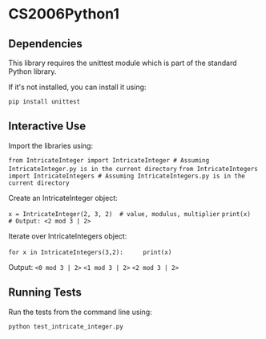 # CS2006Python1 #

## Dependencies ##

This library requires the unittest module which is part of the standard Python library.

If it's not installed, you can install it using:

```pip install unittest```

## Interactive Use ##

Import the libraries using:

```from IntricateInteger import IntricateInteger # Assuming IntricateInteger.py is in the current directory```
```from IntricateIntegers import IntricateIntegers # Assuming IntricateIntegers.py is in the current directory```

Create an IntricateInteger object:

```x = IntricateInteger(2, 3, 2)  # value, modulus, multiplier```
```print(x)  # Output: <2 mod 3 | 2>```

Iterate over IntricateIntegers object:

```for x in IntricateIntegers(3,2):```
```     print(x)```

Output:
```<0 mod 3 | 2>```
```<1 mod 3 | 2>```
```<2 mod 3 | 2>```

## Running Tests ##

Run the tests from the command line using:

```python test_intricate_integer.py```

